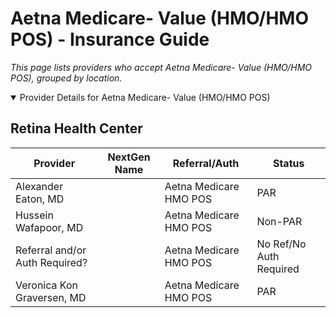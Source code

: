 # Aetna Medicare- Value (HMO/HMO POS) - Insurance Guide

*This page lists providers who accept Aetna Medicare- Value (HMO/HMO POS), grouped by location.*

<details open><summary>Provider Details for Aetna Medicare- Value (HMO/HMO POS)</summary>

## Retina Health Center

| Provider | NextGen Name | Referral/Auth | Status |
|----------|-------------|--------------|--------|
| Alexander Eaton, MD |  | Aetna Medicare HMO POS | PAR |
| Hussein Wafapoor, MD |  | Aetna Medicare HMO POS | Non-PAR |
| Referral and/or Auth Required? |  | Aetna Medicare HMO POS | No Ref/No Auth Required |
| Veronica Kon Graversen, MD |  | Aetna Medicare HMO POS | PAR |

</details>

